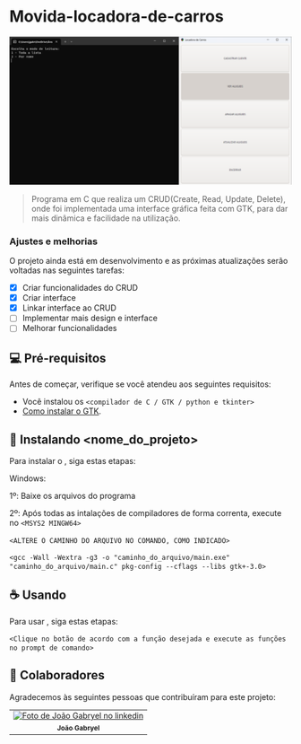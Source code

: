 # Movida-locadora-de-carros

<img src="imagem.png" alt="Imagem da interface gráfica">

> Programa em C que realiza um CRUD(Create, Read, Update, Delete), onde foi implementada uma interface gráfica feita com GTK, para dar mais dinâmica e facilidade na utilização.

### Ajustes e melhorias

O projeto ainda está em desenvolvimento e as próximas atualizações serão voltadas nas seguintes tarefas:

- [x] Criar funcionalidades do CRUD
- [x] Criar interface
- [x] Linkar interface ao CRUD
- [ ] Implementar mais design e interface
- [ ] Melhorar funcionalidades

## 💻 Pré-requisitos

Antes de começar, verifique se você atendeu aos seguintes requisitos:

- Você instalou os `<compilador de C / GTK / python e tkinter>`
- [Como instalar o GTK](https://www.gtk.org/docs/installations/windows).

## 🚀 Instalando <nome_do_projeto>

Para instalar o <movida-locadora-de-carros>, siga estas etapas:

Windows:

1º: Baixe os arquivos do programa

2º: Após todas as intalações de compiladores de forma correnta, execute no `<MSYS2 MINGW64>`

`<ALTERE O CAMINHO DO ARQUIVO NO COMANDO, COMO INDICADO>`

```
<gcc -Wall -Wextra -g3 -o "caminho_do_arquivo/main.exe" "caminho_do_arquivo/main.c" pkg-config --cflags --libs gtk+-3.0>
```

## ☕ Usando <movida-locadora-de-carros>

Para usar <movida-locadora-de-carros>, siga estas etapas:

```
<Clique no botão de acordo com a função desejada e execute as funções no prompt de comando>
```

## 🤝 Colaboradores

Agradecemos às seguintes pessoas que contribuíram para este projeto:

<table>
  <tr>
    <td align="center">
      <a href="https://www.linkedin.com/in/jo%C3%A3o-gabryel-santos-pereira-9093b2216/" title="defina o titulo do link">
        <img src="https://avatars.githubusercontent.com/u/133254442?s=400&u=738d44239b01cd5ea1ec212829ea2303c0a7f247&v=4" width="100px;" alt="Foto de João Gabryel no linkedin"/><br>
        <sub>
          <b>João Gabryel</b>
        </sub>
      </a>
    </td>
  </tr>
</table>

